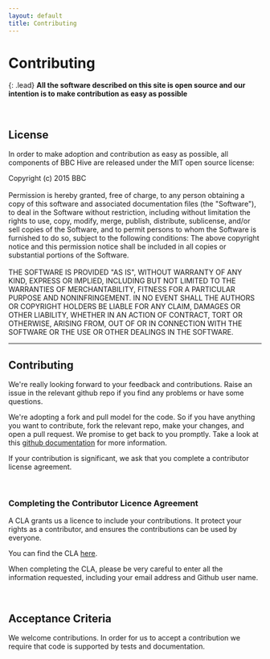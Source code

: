 ```yaml
---
layout: default
title: Contributing
---
```


# Contributing

{: .lead}
**All the software described on this site is open source and our intention is
to make contribution as easy as possible**


<br />

## License

In order to make adoption and contribution as easy as possible, all components of
BBC Hive are released under the MIT open source license:


<div class='col-md-10 col-md-offset-1 panel'>
<div class='panel-body'>
    Copyright (c) 2015 BBC
    <br />
    <br />
    Permission is hereby granted, free of charge, to any person obtaining a copy
    of this software and associated documentation files (the "Software"), to
    deal in the Software without restriction, including without limitation the
    rights to use, copy, modify, merge, publish, distribute, sublicense, and/or
    sell copies of the Software, and to permit persons to whom the Software is
    furnished to do so, subject to the following conditions:
    The above copyright notice and this permission notice shall be included in
    all copies or substantial portions of the Software.
    <br />
    <br />
    THE SOFTWARE IS PROVIDED "AS IS", WITHOUT WARRANTY OF ANY KIND, EXPRESS OR
    IMPLIED, INCLUDING BUT NOT LIMITED TO THE WARRANTIES OF MERCHANTABILITY,
    FITNESS FOR A PARTICULAR PURPOSE AND NONINFRINGEMENT. IN NO EVENT SHALL THE
    AUTHORS OR COPYRIGHT HOLDERS BE LIABLE FOR ANY CLAIM, DAMAGES OR OTHER
    LIABILITY, WHETHER IN AN ACTION OF CONTRACT, TORT OR OTHERWISE, ARISING
    FROM, OUT OF OR IN CONNECTION WITH THE SOFTWARE OR THE USE OR OTHER
    DEALINGS IN THE SOFTWARE.
</div>
</div>

<div class="row"></div>

* * * 

## Contributing

We're really looking forward to your feedback and contributions. Raise an issue
in the relevant github repo if you find any problems or have some questions.

We're adopting a fork and pull model for the code. So if you have anything you
want to contribute, fork the relevant repo, make your changes, and open a pull
request. We promise to get back to you promptly. Take a look at this
[github documentation](https://help.github.com/articles/using-pull-requests/)
for more information.

If your contribution is significant, we ask that you complete a contributor
license agreement.

<br />

### Completing the Contributor Licence Agreement

A CLA grants us a licence to include your contributions. It protect your rights
as a contributor, and ensures the contributions can be used by everyone.

You can find the CLA [here](/hive-ci/cla/2015.02.26_BBC_Hive_contributor_licence_agreement.pdf).

When completing the CLA, please be very careful to enter all the information
requested, including your email address and Github user name.

<br />

## Acceptance Criteria

We welcome contributions. In order for us to accept a contribution we require
that code is supported by tests and documentation.
